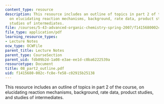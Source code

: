 ```yaml
---
content_type: resource
description: This resource includes an outline of topics in part 2 of the course,
  on elucidating reaction mechanisms, background, rate data, product studies, and
  studies of intermediates.
file: /courses/5-43-advanced-organic-chemistry-spring-2007/f1415680002cfc8efe58c02915b25138_08_part2_outline.pdf
file_type: application/pdf
learning_resource_types:
- Lecture Notes
ocw_type: OCWFile
parent_title: Lecture Notes
parent_type: CourseSection
parent_uid: fdb09b2d-1a08-e3ae-ee1d-c0ba6222539a
resourcetype: Document
title: 08_part2_outline.pdf
uid: f1415680-002c-fc8e-fe58-c02915b25138
---
```

This resource includes an outline of topics in part 2 of the course, on elucidating reaction mechanisms, background, rate data, product studies, and studies of intermediates.

